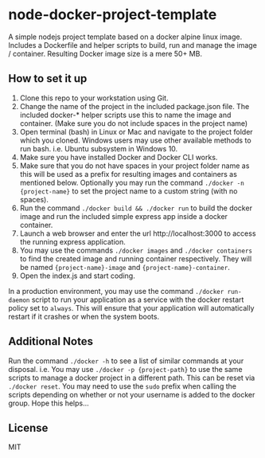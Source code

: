 node-docker-project-template
============================

A simple nodejs project template based on a docker alpine linux image. Includes a Dockerfile and helper scripts to build, run and manage the image / container. Resulting Docker image size is a mere 50+ MB.

How to set it up
----------------

1. Clone this repo to your workstation using Git.
2. Change the name of the project in the included package.json file. The included docker-* helper scripts use this to name the image and container. (Make sure you do not include spaces in the project name)
3. Open terminal (bash) in Linux or Mac and navigate to the project folder which you cloned. Windows users may use other available methods to run bash. i.e. Ubuntu subsystem in Windows 10.
4. Make sure you have installed Docker and Docker CLI works.
5. Make sure that you do not have spaces in your project folder name as this will be used as a prefix for resulting images and containers as mentioned below. Optionally you may run the command `./docker -n {project-name}` to set the project name to a custom string (with no spaces).
5. Run the command `./docker build && ./docker run` to build the docker image and run the included simple express app inside a docker container.
6. Launch a web browser and enter the url http://localhost:3000 to access the running express application.
7. You may use the commands `./docker images` and `./docker containers` to find the created image and running container respectively. They will be named `{project-name}-image` and `{project-name}-container`.
8. Open the index.js and start coding. 

In a production environment, you may use the command `./docker run-daemon` script to run your application as a service with the docker restart policy set to `always`. This will ensure that your application will automatically restart if it crashes or when the system boots.

Additional Notes
----------------
Run the command `./docker -h` to see a list of similar commands at your disposal. i.e. You may use `./docker -p {project-path}` to use the same scripts to manage a docker project in a different path. This can be reset via `./docker reset`. You may need to use the `sudo` prefix when calling the scripts depending on whether or not your username is added to the docker group. Hope this helps...

License
-------
MIT


